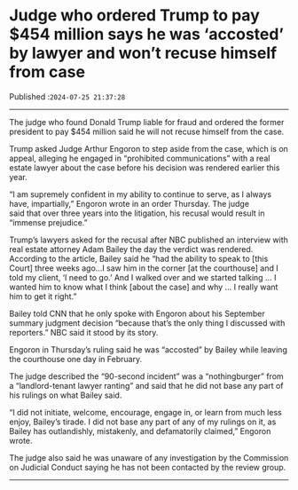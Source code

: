 # Judge who ordered Trump to pay $454 million says he was ‘accosted’ by lawyer and won’t recuse himself from case

Published :`2024-07-25 21:37:28`

---

The judge who found Donald Trump liable for fraud and ordered the former president to pay $454 million said he will not recuse himself from the case.

Trump asked Judge Arthur Engoron to step aside from the case, which is on appeal, alleging he engaged in “prohibited communications” with a real estate lawyer about the case before his decision was rendered earlier this year.

“I am supremely confident in my ability to continue to serve, as I always have, impartially,” Engoron wrote in an order Thursday. The judge said that over three years into the litigation, his recusal would result in “immense prejudice.”

Trump’s lawyers asked for the recusal after NBC published an interview with real estate attorney Adam Bailey the day the verdict was rendered. According to the article, Bailey said he “had the ability to speak to [this Court] three weeks ago…I saw him in the corner [at the courthouse] and I told my client, ‘I need to go.’ And I walked over and we started talking … I wanted him to know what I think [about the case] and why … I really want him to get it right.”

Bailey told CNN that he only spoke with Engoron about his September summary judgment decision “because that’s the only thing I discussed with reporters.” NBC said it stood by its story.

Engoron in Thursday’s ruling said he was “accosted” by Bailey while leaving the courthouse one day in February.

The judge described the “90-second incident” was a “nothingburger” from a “landlord-tenant lawyer ranting” and said that he did not base any part of his rulings on what Bailey said.

“I did not initiate, welcome, encourage, engage in, or learn from much less enjoy, Bailey’s tirade. I did not base any part of any of my rulings on it, as Bailey has outlandishly, mistakenly, and defamatorily claimed,” Engoron wrote.

The judge also said he was unaware of any investigation by the Commission on Judicial Conduct saying he has not been contacted by the review group.

---

